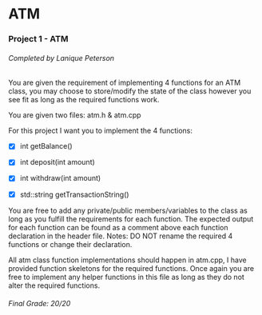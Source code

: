 # ATM

### Project 1 - ATM

###### Completed by Lanique Peterson

You are given the requirement of implementing 4 functions for an ATM class, you may choose to store/modify the state of the class however you see fit as long as the required functions work.

You are given two files: atm.h & atm.cpp

For this project I want you to implement the 4 functions: 

- [x] int getBalance()
- [x] int deposit(int amount)
- [x] int withdraw(int amount)
- [x] std::string getTransactionString()


You are free to add any private/public members/variables to the class as long as you fulfill the requirements for each function.
The expected output for each function can be found as a comment above each function declaration in the header file.
Notes: DO NOT rename the required 4 functions or change their declaration.

All atm class function implementations should happen in atm.cpp, I have provided function skeletons for the required functions.
Once again you are free to implement any helper functions in this file as long as they do not alter the required functions.

###### Final Grade: 20/20
